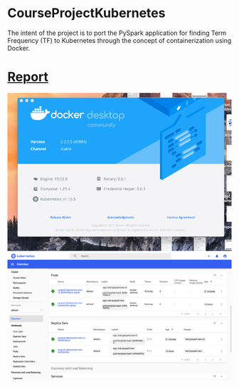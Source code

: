 # CourseProjectKubernetes
The intent of the project is to port the PySpark application for finding Term Frequency (TF) to Kubernetes through the concept of containerization using Docker.
# [Report](https://github.com/RoboticsAndCloud/CourseProjectKubernetes/blob/main/CC%20Project%20Report.pdf)

![Docker and K8S](https://github.com/RoboticsAndCloud/CourseProjectKubernetes/blob/main/Software%20docker%20desktop.png)
![Overview](https://github.com/RoboticsAndCloud/CourseProjectKubernetes/blob/main/dashboard%20overview.png)
